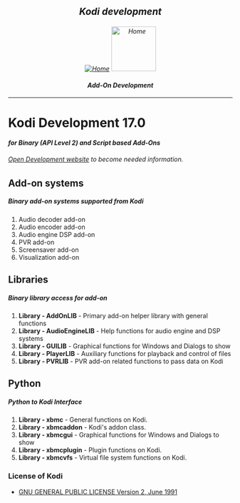 *<p align="center">Kodi development</p>*
-------------
*<p align="center">[![Home](http://kodi.wiki/images/c/c9/Logo.png)](http://kodi.tv/)
[<img src="http://kodi.wiki/images/5/52/Zappy.png" alt="Home" width="100" height="100">](http://kodi.tv/)</p>*

#### *<p align="center">Add-On Development</p>*
-------------


# Kodi Development  17.0 
#### *for Binary (API Level 2) and Script based Add-Ons*


###### [_Open Development website_](http://alwinesch.github.io/) to become needed information.

Add-on systems
-------------
##### Binary add-on systems supported from Kodi
1. Audio decoder add-on
2. Audio encoder add-on
3. Audio engine DSP add-on
4. PVR add-on
5. Screensaver add-on
6. Visualization add-on

Libraries
-------------
##### Binary library access for add-on
1. **Library - AddOnLIB** - Primary add-on helper library with general functions
2. **Library - AudioEngineLIB** - Help functions for audio engine and DSP systems
3. **Library - GUILIB** - Graphical functions for Windows and Dialogs to show
4. **Library - PlayerLIB** - Auxiliary functions for playback and control of files
5. **Library - PVRLIB** - PVR add-on related functions to pass data on Kodi

Python
-------------
##### Python to Kodi Interface
1. **Library - xbmc** - General functions on Kodi.
2. **Library - xbmcaddon** - Kodi's addon class.
3. **Library - xbmcgui** - 	Graphical functions for Windows and Dialogs to show
4. **Library - xbmcplugin** - Plugin functions on Kodi.
5. **Library - xbmcvfs** - Virtual file system functions on Kodi.


### License of Kodi
- [GNU GENERAL PUBLIC LICENSE Version 2, June 1991](https://github.com/xbmc/xbmc/raw/master/LICENSE.GPL)
